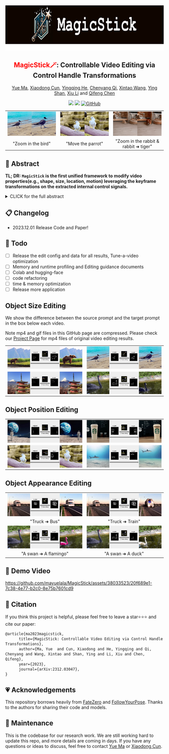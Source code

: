 <div align="center">
<img src="docs/img/logo4.png" alt="Your Image" width="808" height="143">
<h2><font color="red"> MagicStick🪄</font>: Controllable Video Editing via Control Handle Transformations</h2>


[Yue Ma](https://mayuelala.github.io/), [Xiaodong Cun](http://vinthony.github.io/), [Yingqing He](https://github.com/YingqingHe), [Chenyang Qi](https://chenyangqiqi.github.io/), [Xintao Wang](https://xinntao.github.io/), [Ying Shan](https://scholar.google.com/citations?user=4oXBp9UAAAAJ&hl=zh-CN), [Xiu Li](https://scholar.google.com/citations?user=Xrh1OIUAAAAJ&hl=zh-CN) and [Qifeng Chen](https://cqf.io)

<a href='https://arxiv.org/abs/2312.03047'><img src='https://img.shields.io/badge/ArXiv-2303.09535-red'></a> 
<a href='https://magic-stick-edit.github.io/'><img src='https://img.shields.io/badge/Project-Page-Green'></a>  [![GitHub](https://img.shields.io/github/stars/mayuelala/MagicStick?style=social)](https://github.com/mayuelala/MagicStick)
</div>

<table class="center">
  <td><img src="docs/gif_results/teaser/ocean_bird.gif"></td>
  <td><img src="docs/gif_results/teaser/parrot.gif"></td>
  <td><img src="docs/gif_results/teaser/rabbti.gif"></td>
  <tr>
  <td width=25% style="text-align:center;">"Zoom in the bird"</td>
  <td width=25% style="text-align:center;">"Move the parrot"</td>
  <td width=25% style="text-align:center;">"Zoom in the rabbit & rabbit ➜ tiger"</td>
</tr>
</table >


## 🎏 Abstract
<b>TL; DR: `MagicStick` is the first unified framework to modify video properties(e.g., shape, size, location, motion) leveraging the keyframe transformations on the extracted internal control signals.</b>

<details><summary>CLICK for the full abstract</summary>
            Text-based video editing has recently attracted considerable interest in changing the style or replacing the objects with
            a similar structure. Beyond this, we demonstrate that properties such as shape, size, location, motion, etc., can also be
            edited in videos. Our key insight is that the keyframe’s transformations of the specific internal feature (e.g., edge maps
            of objects or human pose), can easily propagate to other frames to provide generation guidance. We thus propose  <font color="red">MagicStick</font>,
             a controllable video editing method that edits the video properties by utilizing the transformation on the extracted internal
             control signals. In detail, to keep the appearance, we inflate both the pretrained image diffusion model and ControlNet to
             the temporal dimension and train low-rank adaptions (LORA) layers to fit the specific scenes. Then, in editing, we perform
              an inversion and editing framework. Differently, finetuned ControlNet is introduced in both inversion and generation for
              attention guidance with the proposed attention remix between the spatial attention maps of inversion and editing.
              Yet succinct, our method is the first method to show the ability of video property editing from the pre-trained text-to-image model.
              We present experiments on numerous examples within our unified framework. We also compare with shape-aware text-based editing
              and handcrafted motion video generation, demonstrating our superior temporal consistency and editing capability than previous works.
</details>

## 📋 Changelog

- 2023.12.01 Release Code and Paper!

## 🚧 Todo

<!-- <details><summary>Click for Previous todos </summary>

- [x] Release the edit config and data for all results, Tune-a-video optimization
- [x] Memory and runtime profiling and Editing guidance documents
- [x] Colab and hugging-face
- [x] code refactoring
</details> -->
- [ ] Release the edit config and data for all results, Tune-a-video optimization
- [ ] Memory and runtime profiling and Editing guidance documents
- [ ] Colab and hugging-face
- [ ] code refactoring
- [ ] time & memory optimization
- [ ] Release more application

<!-- ## 🛡 Setup Environment
Our method is tested using cuda11, fp16 of accelerator and xformers on a single A100 or 3090.

```bash
conda create -n fatezero38 python=3.8
conda activate fatezero38

pip install -r requirements.txt
```

`xformers` is recommended for A100 GPU to save memory and running time. 

<details><summary>Click for xformers installation </summary>

We find its installation not stable. You may try the following wheel:
```bash
wget https://github.com/ShivamShrirao/xformers-wheels/releases/download/4c06c79/xformers-0.0.15.dev0+4c06c79.d20221201-cp38-cp38-linux_x86_64.whl
pip install xformers-0.0.15.dev0+4c06c79.d20221201-cp38-cp38-linux_x86_64.whl
```

</details>

Validate the installation by 
```
python test_install.py
```
You may download all data and checkpoints using the following bash command
```
bash download_all.sh
```
The above command take minutes and 100GB. Or you may download the required data and ckpts latter according to your interests.

Our environment is similar to Tune-A-video ([official](https://github.com/showlab/Tune-A-Video), [unofficial](https://github.com/bryandlee/Tune-A-Video))  and [prompt-to-prompt](https://github.com/google/prompt-to-prompt/). You may check them for more details.


## ⚔️ FateZero Editing

#### Style and Attribute Editing in Teaser

Download the [stable diffusion v1-4](https://huggingface.co/CompVis/stable-diffusion-v1-4) (or other interesting image diffusion model) and put it to `./ckpt/stable-diffusion-v1-4`. 

<details><summary>Click for the bash command: </summary>
 
```
mkdir ./ckpt
cd ./ckpt
# download from huggingface face, takes 20G space
git lfs install
git clone https://huggingface.co/CompVis/stable-diffusion-v1-4
```
</details>

Then, you could reproduce style and shape editing results in our teaser by running:

```bash
accelerate launch test_fatezero.py --config config/teaser/jeep_watercolor.yaml
# or CUDA_VISIBLE_DEVICES=0 python test_fatezero.py --config config/teaser/jeep_watercolor.yaml
```

<details><summary>The result is saved at `./result` . (Click for directory structure) </summary>

```
result
├── teaser
│   ├── jeep_posche
│   ├── jeep_watercolor
│           ├── cross-attention  # visualization of cross-attention during inversion
│           ├── sample           # result
│           ├── train_samples    # the input video

```

</details>

Editing 8 frames on an Nvidia 3090, use `100G CPU memory, 12G GPU memory` for editing. We also provide some [`low-cost setting`](config/low_resource_teaser) of style editing by different hyper-parameters on a 16GB GPU. 
You may try these low-cost settings on colab.
[![Open In Colab](https://colab.research.google.com/assets/colab-badge.svg)](https://colab.research.google.com/github/ChenyangQiQi/FateZero/blob/main/colab_fatezero.ipynb)

More speed and hardware benchmarks are [here](docs/EditingGuidance.md#ddim-hyperparameters).

#### Shape and large motion editing with Tune-A-Video

Besides style and attribution editing above, we also provide a `Tune-A-Video` checkpoint. You may download from [onedrive](https://hkustconnect-my.sharepoint.com/:f:/g/personal/cqiaa_connect_ust_hk/EviSTWoAOs1EmHtqZruq50kBZu1E8gxDknCPigSvsS96uQ?e=492khj) or from [hugging face model repository](https://huggingface.co/chenyangqi/jeep_tuned_200). Then move it to `./ckpt/jeep_tuned_200/`.


<details><summary>Click for the bash command: </summary>

```
mkdir ./ckpt
cd ./ckpt
# download from huggingface face, takes 10G space
git lfs install
git clone https://huggingface.co/chenyangqi/jeep_tuned_200
```

</details>

<details><summary>The directory structure should be like this: (Click for directory structure) </summary>

```
ckpt
├── stable-diffusion-v1-4
├── jeep_tuned_200
...
data
├── car-turn
│   ├── 00000000.png
│   ├── 00000001.png
│   ├── ...
video_diffusion
```
</details>

You could reproduce the shape editing result in our teaser by running:

```bash
accelerate launch test_fatezero.py --config config/teaser/jeep_posche.yaml
```


### Reproduce other results in the paper
<!-- Download the data of [style editing](https://hkustconnect-my.sharepoint.com/:u:/g/personal/cqiaa_connect_ust_hk/EaTqRAuW0eJLj0z_JJrURkcBZCC3Zvgsdo6zsXHhpyHhHQ?e=FzuiNG) and [attribute editing](https://hkustconnect-my.sharepoint.com/:u:/g/personal/cqiaa_connect_ust_hk/Ee7J2IzZuaVGkefh-ZRp1GwB7RCUYU7MVJCKqeNWmOIpfg?e=dcOwb7)

Download the data
from [onedrive](https://hkustconnect-my.sharepoint.com/:f:/g/personal/cqiaa_connect_ust_hk/EkIeHj3CQiBNhm6iEEhJQZwBEBJNCGt3FsANmyqeAYbuXQ?e=SCPJlu) or from Github [Release](https://github.com/ChenyangQiQi/FateZero/releases/tag/v0.0.1).
<details><summary>Click for wget bash command: </summary>
 
```
wget https://github.com/ChenyangQiQi/FateZero/releases/download/v0.0.1/attribute.zip
wget https://github.com/ChenyangQiQi/FateZero/releases/download/v0.0.1/style.zip
wget https://github.com/ChenyangQiQi/FateZero/releases/download/v0.0.1/shape.zip
```
</details>

Unzip and Place it in ['./data'](data). Then use the commands in ['config/style'](config/style) and ['config/attribute'](config/attribute) to get the results.

To reproduce other shape editing results, download Tune-A-Video checkpoints from [huggingface](https://huggingface.co/chenyangqi/) :

<details><summary>Click for the bash command: </summary>

```
mkdir ./ckpt
cd ./ckpt
# download from huggingface face, takes 10G space
git lfs install
git clone https://huggingface.co/chenyangqi/man_skate_250
git clone https://huggingface.co/chenyangqi/swan_150
```
</details>

Then use the commands in ['config/shape'](config/shape).

For above Tune-A-Video checkpoints, we fintune stable diffusion with a synthetic negative-prompt [dataset](https://github.com/ChenyangQiQi/FateZero/releases/download/v0.0.1/negative_reg.zip) for regularization and low-rank conovlution for temporal-consistent generation using [tuning config](./config/tune/)

<details><summary>Click for the bash command example: </summary>

```
cd ./data
wget https://github.com/ChenyangQiQi/FateZero/releases/download/v0.0.1/negative_reg.zip
unzip negative_reg
cd ..
accelerate launch train_tune_a_video.py --config config/tune/jeep.yaml
```
To evaluate our results quantitatively, we provide `CLIP/frame_acc_tem_con.py` to calculate frame accuracy and temporal consistency using pretrained CLIP.
</details>

## Editing guidance for YOUR video
We provided a editing guidance for in-the-wild video [here](./docs/EditingGuidance.md). The work is still in progress. Welcome to give your feedback in issues. -->

## Object Size Editing
We show the difference between the source prompt and the target prompt in the box below each video.

Note mp4 and gif files in this GitHub page are compressed. 
Please check our [Project Page](https://magic-stick-edit.github.io/) for mp4 files of original video editing results.
<table class="center">

<tr>
  <td><img src="docs/gif_results/object_size_editing/bear.gif"></td>
  <td><img src="docs/gif_results/object_size_editing/bird_enlarge.gif"></td>
  <!-- <td><img src="https://tuneavideo.github.io/assets/results/tuneavideo/man-skiing/wonder-woman.gif"></td>              
  <td><img src="https://tuneavideo.github.io/assets/results/tuneavideo/man-skiing/pink-sunset.gif"></td> -->
</tr>
<tr>
  <!-- <td width=50% style="text-align:center;">"Bear"</td>
  <td width=50% style="text-align:center;">"Bird"</td> -->
  <!-- <td width=25% style="text-align:center;">"+ Monet style"</td> -->
</tr>

<tr>
  <td><img src="docs/gif_results/object_size_editing/mountain111.gif"></td>
  <td><img src="docs/gif_results/object_size_editing/swan2small.gif"></td>

</tr>
<tr>

</tr>
<tr>
  <!-- <td width=50% style="text-align:center;">"+ Pokémon cartoon style"</td>
  <td width=50% style="text-align:center;">"+ Makoto Shinkai style"</td> -->
</tr>
</table>

## Object Position Editing
<table class="center">

<tr>

  <td><img src="docs/gif_results/object_position_editing/astronaut_moving.gif"></td>
  <td><img src="docs/gif_results/object_position_editing/cup_moving.gif"></td>
</tr>
<tr>
  <!-- <td width=50% style="text-align:center;">"rabbit, strawberry ➜ white rabbit, flower"</td>
  <td width=50% style="text-align:center;">"rabbit, strawberry ➜ squirrel, carrot"</td> -->
</tr>


<tr>

  <td><img src="docs/gif_results/object_position_editing/parrot.gif"></td>
  <td><img src="docs/gif_results/object_position_editing/shark.gif"></td>

</tr>
<tr>
  <!-- <td width=50% style="text-align:center;">"bear ➜ a red tiger"</td>
  <td width=50% style="text-align:center;">"bear ➜ a yellow leopard"</td> -->
</tr>

</table>

## Object Appearance Editing
<table class="center">

<tr>
  <td><img src="docs/gif_results/object_appearance_editing/truck_bus.gif"></td>
  <td><img src="docs/gif_results/object_appearance_editing/truck_train.gif"></td>
  <!-- <td><img src="https://tuneavideo.github.io/assets/results/tuneavideo/man-skiing/wonder-woman.gif"></td>              
  <td><img src="https://tuneavideo.github.io/assets/results/tuneavideo/man-skiing/pink-sunset.gif"></td> -->
</tr>
<tr>
  <td width=50% style="text-align:center;">"Truck ➜ Bus"</td>
  <td width=50% style="text-align:center;">"Truck ➜ Train"</td>
</tr>

<tr>
  <td><img src="docs/gif_results/object_appearance_editing/swan_fl.gif"></td>
  <td><img src="docs/gif_results/object_appearance_editing/swan_duck.gif"></td>

</tr>
<tr>

</tr>
<tr>
  <td width=50% style="text-align:center;">"A swan ➜ A flamingo"</td>
  <td width=50% style="text-align:center;">"A swan ➜ A duck"</td>
</tr>
</table>

<!-- ## 🕹 Online Demo -->
<!-- Thanks to AK and the team from Hugging Face for providing computing resources to support our Hugging-face Demo, which supports up to 30 steps DDIM steps.
[![Hugging Face Spaces](https://img.shields.io/badge/%F0%9F%A4%97%20Hugging%20Face-Spaces-blue)](https://huggingface.co/spaces/chenyangqi/FateZero).

You may use the UI for testing FateZero built with gradio locally.
```
git clone https://huggingface.co/spaces/chenyangqi/FateZero
python app_fatezero.py
# we will merge the FateZero on hugging face with that in github repo latter
```

We also provide a Colab demo, which supports 10 DDIM steps.
[![Open In Colab](https://colab.research.google.com/assets/colab-badge.svg)](https://colab.research.google.com/github/ChenyangQiQi/FateZero/blob/main/colab_fatezero.ipynb)
You may launch the colab as a jupyter notebook on your local machine.
We will refine and optimize the above demos in the following days. -->

## 📀 Demo Video


https://github.com/mayuelala/MagicStick/assets/38033523/20f689e1-7c38-4e77-b2c0-8e75b7601cd9




## 📍 Citation 
If you think this project is helpful, please feel free to leave a star⭐️⭐️⭐️ and cite our paper:
```
@article{ma2023magicstick,
      title={MagicStick: Controllable Video Editing via Control Handle Transformations}, 
      author={Ma, Yue  and Cun, Xiaodong and He, Yingqing and Qi, Chenyang and Wang, Xintao and Shan, Ying and Li, Xiu and Chen, Qifeng},
      year={2023},
      journal={arXiv:2312.03047},
}
``` 


## 💗 Acknowledgements

This repository borrows heavily from [FateZero](https://github.com/ChenyangQiQi/FateZero) and [FollowYourPose](https://github.com/mayuelala/FollowYourPose). Thanks to the authors for sharing their code and models.

## 🧿 Maintenance

This is the codebase for our research work. We are still working hard to update this repo, and more details are coming in days. If you have any questions or ideas to discuss, feel free to contact [Yue Ma](mayuefighting@gmail.com) or [Xiaodong Cun](vinthony@gmail.com).

